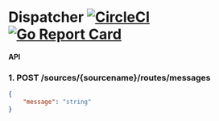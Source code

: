 # Dispatcher   [![CircleCI](https://circleci.com/gh/larse514/dispatcher.svg?style=svg)](https://circleci.com/gh/larse514/dispatcher) [![Go Report Card](https://goreportcard.com/badge/github.com/larse514/dispatcher)](https://goreportcard.com/report/github.com/larse514/dispatcher)

**API**

### 1. POST /sources/{sourcename}/routes/messages

```json 
{
    "message": "string"
}
```